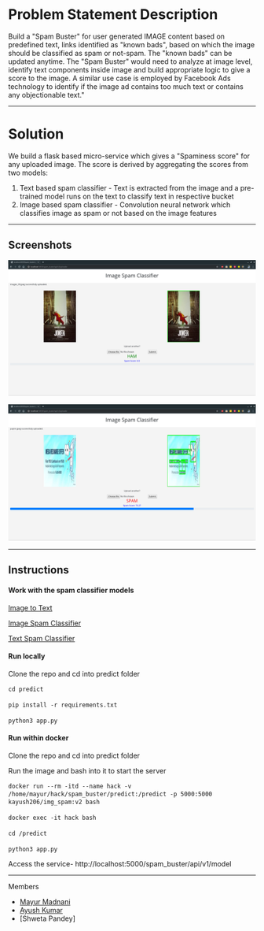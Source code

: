 # Problem Statement Description

Build a "Spam Buster" for user generated IMAGE content based on predefined text, links
identified as "known bads", based on which the image should be classified as spam or
not-spam. The "known bads" can be updated anytime.
The "Spam Buster" would need to analyze at image level, identify text components inside image
and build appropriate logic to give a score to the image.
A similar use case is employed by Facebook Ads technology to identify if the image ad contains
too much text or contains any objectionable text."


---

# Solution

We build a flask based micro-service which gives a "Spaminess score" for any uploaded image. The score is derived by aggregating the scores from two models: 
1. Text based spam classifier - Text is extracted from the image and a pre-trained model runs on the text to classify text in respective bucket
2. Image based spam classifier - Convolution neural network which classifies image as spam or not based on the image features

---
## Screenshots

![Non Spam image](docs/Screenshot1.png)

![Spam image](docs/Screenshot2.png)

---
## Instructions

#### Work with the spam classifier models

[Image to Text](Image%20to%20Text.ipynb)

[Image Spam Classifier](Image%20Spam%20Classifier.ipynb)

[Text Spam Classifier](Text%20Spam%20Classifier.ipynb)

#### Run locally

Clone the repo and cd into predict folder

```
cd predict

pip install -r requirements.txt

python3 app.py

```

#### Run within docker

Clone the repo and cd into predict folder

Run the image and bash into it to start the server

```
docker run --rm -itd --name hack -v /home/mayur/hack/spam_buster/predict:/predict -p 5000:5000 kayush206/img_spam:v2 bash

docker exec -it hack bash

cd /predict

python3 app.py
```


Access the service- 
http://localhost:5000/spam_buster/api/v1/model

---

Members

* [Mayur Madnani](https://github.com/mayurmadnani)
* [Ayush Kumar](https://github.com/AK-ayush)
* [Shweta Pandey]
